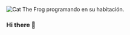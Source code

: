 ![Cat The Frog programando en su habitación](https://img.freepik.com/fotos-premium/gato-divertido-gafas-sol-trabajando-computadora-portatil-noche-hacker-capucha-tema-oscuro-ai-generado_994411-4.jpg).

### Hi there 👋

<!--
**darwinas05/darwinas05** is a ✨ _special_ ✨ repository because its `README.md` (this file) appears on your GitHub profile.

Here are some ideas to get you started:

- 🔭 I’m currently working on ...
- 🌱 I’m currently learning ...
- 👯 I’m looking to collaborate on ...
- 🤔 I’m looking for help with ...
- 💬 Ask me about ...
- 📫 How to reach me: ...
- 😄 Pronouns: ...
- ⚡ Fun fact: ...
-->
